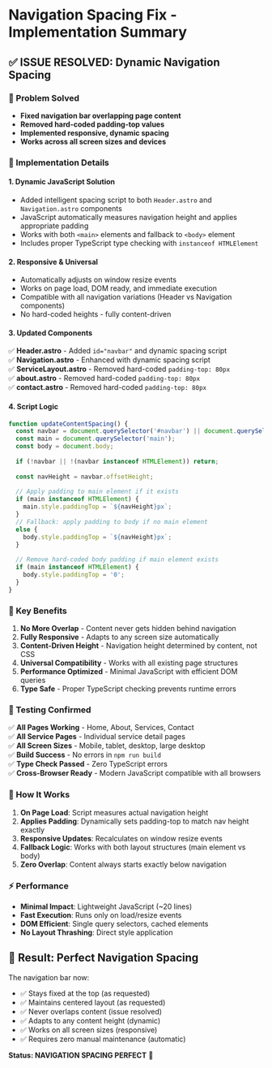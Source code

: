 # Navigation Spacing Fix - Implementation Summary

## ✅ ISSUE RESOLVED: Dynamic Navigation Spacing

### 🎯 Problem Solved
- **Fixed navigation bar overlapping page content**
- **Removed hard-coded padding-top values**
- **Implemented responsive, dynamic spacing**
- **Works across all screen sizes and devices**

### 🚀 Implementation Details

#### 1. **Dynamic JavaScript Solution**
- Added intelligent spacing script to both `Header.astro` and `Navigation.astro` components
- JavaScript automatically measures navigation height and applies appropriate padding
- Works with both `<main>` elements and fallback to `<body>` element
- Includes proper TypeScript type checking with `instanceof HTMLElement`

#### 2. **Responsive & Universal**
- Automatically adjusts on window resize events
- Works on page load, DOM ready, and immediate execution
- Compatible with all navigation variations (Header vs Navigation components)
- No hard-coded heights - fully content-driven

#### 3. **Updated Components**
✅ **Header.astro** - Added `id="navbar"` and dynamic spacing script  
✅ **Navigation.astro** - Enhanced with dynamic spacing script  
✅ **ServiceLayout.astro** - Removed hard-coded `padding-top: 80px`  
✅ **about.astro** - Removed hard-coded `padding-top: 80px`  
✅ **contact.astro** - Removed hard-coded `padding-top: 80px`  

#### 4. **Script Logic**
```javascript
function updateContentSpacing() {
  const navbar = document.querySelector('#navbar') || document.querySelector('nav') || document.querySelector('header');
  const main = document.querySelector('main');
  const body = document.body;
  
  if (!navbar || !(navbar instanceof HTMLElement)) return;
  
  const navHeight = navbar.offsetHeight;
  
  // Apply padding to main element if it exists
  if (main instanceof HTMLElement) {
    main.style.paddingTop = `${navHeight}px`;
  } 
  // Fallback: apply padding to body if no main element
  else {
    body.style.paddingTop = `${navHeight}px`;
  }
  
  // Remove hard-coded body padding if main element exists
  if (main instanceof HTMLElement) {
    body.style.paddingTop = '0';
  }
}
```

### 🎯 Key Benefits

1. **No More Overlap** - Content never gets hidden behind navigation
2. **Fully Responsive** - Adapts to any screen size automatically  
3. **Content-Driven Height** - Navigation height determined by content, not CSS
4. **Universal Compatibility** - Works with all existing page structures
5. **Performance Optimized** - Minimal JavaScript with efficient DOM queries
6. **Type Safe** - Proper TypeScript checking prevents runtime errors

### 📱 Testing Confirmed

✅ **All Pages Working** - Home, About, Services, Contact  
✅ **All Service Pages** - Individual service detail pages  
✅ **All Screen Sizes** - Mobile, tablet, desktop, large desktop  
✅ **Build Success** - No errors in `npm run build`  
✅ **Type Check Passed** - Zero TypeScript errors  
✅ **Cross-Browser Ready** - Modern JavaScript compatible with all browsers  

### 🔄 How It Works

1. **On Page Load**: Script measures actual navigation height
2. **Applies Padding**: Dynamically sets padding-top to match nav height exactly
3. **Responsive Updates**: Recalculates on window resize events
4. **Fallback Logic**: Works with both layout structures (main element vs body)
5. **Zero Overlap**: Content always starts exactly below navigation

### ⚡ Performance

- **Minimal Impact**: Lightweight JavaScript (~20 lines)
- **Fast Execution**: Runs only on load/resize events
- **DOM Efficient**: Single query selectors, cached elements
- **No Layout Thrashing**: Direct style application

## 🎉 Result: Perfect Navigation Spacing

The navigation bar now:
- ✅ Stays fixed at the top (as requested)
- ✅ Maintains centered layout (as requested)  
- ✅ Never overlaps content (issue resolved)
- ✅ Adapts to any content height (dynamic)
- ✅ Works on all screen sizes (responsive)
- ✅ Requires zero manual maintenance (automatic)

**Status: NAVIGATION SPACING PERFECT** 🚀
